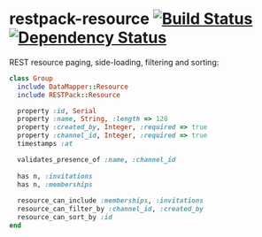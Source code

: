 # restpack-resource [![Build Status](https://travis-ci.org/RESTpack/restpack-resource.png)](https://travis-ci.org/RESTpack/restpack-resource) [![Dependency Status](https://gemnasium.com/RESTpack/restpack-resource.png)](https://gemnasium.com/RESTpack/restpack-resource)

REST resource paging, side-loading, filtering and sorting:

```ruby
class Group
  include DataMapper::Resource
  include RESTPack::Resource

  property :id, Serial
  property :name, String, :length => 128
  property :created_by, Integer, :required => true
  property :channel_id, Integer, :required => true
  timestamps :at

  validates_presence_of :name, :channel_id
  
  has n, :invitations
  has n, :memberships
  
  resource_can_include :memberships, :invitations
  resource_can_filter_by :channel_id, :created_by
  resource_can_sort_by :id
end
```